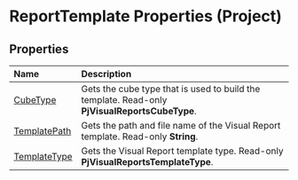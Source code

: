 
# ReportTemplate Properties (Project)

## Properties



|**Name**|**Description**|
|:-----|:-----|
|[CubeType](069e2b60-9812-ad99-4ef5-5b2606814628.md)|Gets the cube type that is used to build the template. Read-only  **PjVisualReportsCubeType**.|
|[TemplatePath](be8381a8-f19e-76f0-32c8-c85f29ba93cc.md)|Gets the path and file name of the Visual Report template. Read-only  **String**.|
|[TemplateType](5461ae85-0168-f31b-1c04-878afed001e2.md)|Gets the Visual Report template type. Read-only  **PjVisualReportsTemplateType**.|
